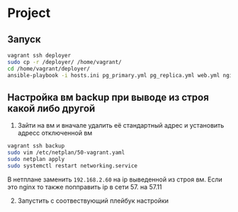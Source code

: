 # Project 

## Запуск
```bash 
vagrant ssh deployer 
sudo cp -r /deployer/ /home/vagrant/
cd /home/vagrant/deployer/
ansible-playbook -i hosts.ini pg_primary.yml pg_replica.yml web.yml nginx.yml monitoring.yml send_logs.yml
```



## Настройка вм backup при выводе из строя какой либо другой 

1. Зайти на вм и вначале удалить её стандартный адрес и установить адресс отключенной вм

```bash
vagrant ssh backup 
sudo vim /etc/netplan/50-vagrant.yaml
sudo netplan apply
sudo systemctl restart networking.service
```
В нетплане заменить `192.168.2.60` на ip выведенной из строя вм. Если это nginx то также попправить ip в сети 57. на 57.11

2. Запустить с соотвествующий плейбук настройки